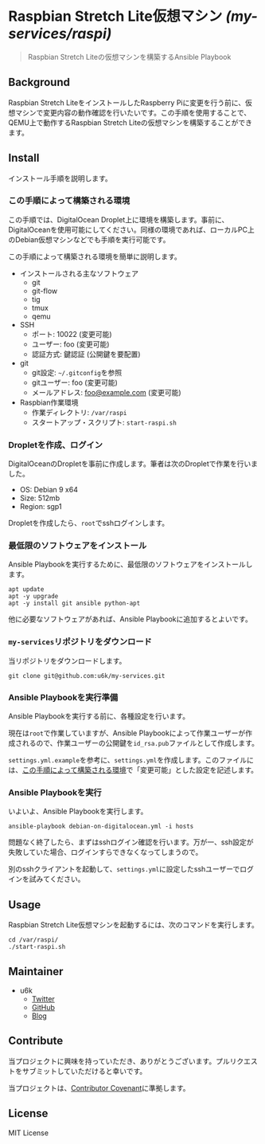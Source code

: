 # Raspbian Stretch Lite仮想マシン _(my-services/raspi)_

> Raspbian Stretch Liteの仮想マシンを構築するAnsible Playbook

## Background

Raspbian Stretch LiteをインストールしたRaspberry Piに変更を行う前に、仮想マシンで変更内容の動作確認を行いたいです。この手順を使用することで、QEMU上で動作するRaspbian Stretch Liteの仮想マシンを構築することができます。

## Install

インストール手順を説明します。

### この手順によって構築される環境

この手順では、DigitalOcean Droplet上に環境を構築します。事前に、DigitalOceanを使用可能にしてください。同様の環境であれば、ローカルPC上のDebian仮想マシンなどでも手順を実行可能です。

この手順によって構築される環境を簡単に説明します。

- インストールされる主なソフトウェア
  - git
  - git-flow
  - tig
  - tmux
  - qemu
- SSH
  - ポート: 10022 (変更可能)
  - ユーザー: foo (変更可能)
  - 認証方式: 鍵認証 (公開鍵を要配置)
- git
  - git設定: `~/.gitconfig`を参照
  - gitユーザー: foo (変更可能)
  - メールアドレス: foo@example.com (変更可能)
- Raspbian作業環境
  - 作業ディレクトリ: `/var/raspi`
  - スタートアップ・スクリプト: `start-raspi.sh`

### Dropletを作成、ログイン

DigitalOceanのDropletを事前に作成します。筆者は次のDropletで作業を行いました。

- OS: Debian 9 x64
- Size: 512mb
- Region: sgp1

Dropletを作成したら、`root`でsshログインします。

### 最低限のソフトウェアをインストール

Ansible Playbookを実行するために、最低限のソフトウェアをインストールします。

```
apt update
apt -y upgrade
apt -y install git ansible python-apt
```

他に必要なソフトウェアがあれば、Ansible Playbookに追加するとよいです。

### `my-services`リポジトリをダウンロード

当リポジトリをダウンロードします。

```
git clone git@github.com:u6k/my-services.git
```

### Ansible Playbookを実行準備

Ansible Playbookを実行する前に、各種設定を行います。

現在は`root`で作業していますが、Ansible Playbookによって作業ユーザーが作成されるので、作業ユーザーの公開鍵を`id_rsa.pub`ファイルとして作成します。

`settings.yml.example`を参考に、`settings.yml`を作成します。このファイルには、[この手順によって構築される環境](#この手順によって構築される環境)で「変更可能」とした設定を記述します。

### Ansible Playbookを実行

いよいよ、Ansible Playbookを実行します。

```
ansible-playbook debian-on-digitalocean.yml -i hosts
```

問題なく終了したら、まずはsshログイン確認を行います。万が一、ssh設定が失敗していた場合、ログインすらできなくなってしまうので。

別のsshクライアントを起動して、`settings.yml`に設定したsshユーザーでログインを試みてください。

## Usage

Raspbian Stretch Lite仮想マシンを起動するには、次のコマンドを実行します。

```
cd /var/raspi/
./start-raspi.sh
```

## Maintainer

- u6k
  - [Twitter](https://twitter.com/u6k_yu1)
  - [GitHub](https://github.com/u6k)
  - [Blog](https://blog.u6k.me/)

## Contribute

当プロジェクトに興味を持っていただき、ありがとうございます。プルリクエストをサブミットしていただけると幸いです。

当プロジェクトは、[Contributor Covenant](https://www.contributor-covenant.org/version/1/4/code-of-conduct)に準拠します。

## License

MIT License
